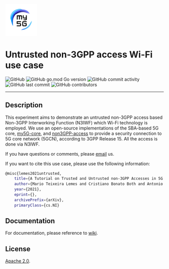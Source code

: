 <img width="20%" src="sample/my5g_wifi_config/figs/my5g-logo.png" alt="my5G-core"/>

# Untrusted non-3GPP access Wi-Fi use case

![GitHub](https://img.shields.io/github/license/LABORA-INF-UFG/paper-MCAK-2021?color=blue)
![GitHub go.mod Go version](https://img.shields.io/github/go-mod/go-version/my5G/my5GCore)
![GitHub commit activity](https://img.shields.io/github/commit-activity/y/LABORA-INF-UFG/paper-MCAK-2021) 
![GitHub last commit](https://img.shields.io/github/last-commit/LABORA-INF-UFG/paper-MCAK-2021)
![GitHub contributors](https://img.shields.io/github/contributors/LABORA-INF-UFG/paper-MCAK-2021)

----
## Description

This experiment aims to demonstrate an untrusted non-3GPP access based Non-3GPP Interworking Function (N3IWF) which Wi-Fi technology is employed. We use an open-source implementations of the SBA-based 5G core, [my5G-core](https://github.com/my5G/my5G-core), and [non3GPP-access](https://github.com/my5G/my5G-non3GPP-access) to provide a security connection to 5G core network (5GCN), according to 3GPP Release 15. All the access is done via N3IWF.

If you have questions or comments, please [email](mailto:mario.lemes@ifg.edu.br) us.

If you want to cite this use case, please use the following information:

```bash
@misc{lemes2021untrusted,
    title={A Tutorial on Trusted and Untrusted non-3GPP Accesses in 5G Systems - First Steps Towards a Unified Communications Infrastructure},
    author={Mario Teixeira Lemes and Cristiano Bonato Both and Antonio C. de Oliveira Jr. and Kleber Vieira Cardoso},
    year={2021},
    eprint={},
    archivePrefix={arXiv},
    primaryClass={cs.NI}
```

## Documentation

For documentation, please reference to [wiki](https://github.com/LABORA-INF-UFG/paper-MCAK-2021/wiki).

## License

[Apache 2.0](https://github.com/LABORA-INF-UFG/paper-MCAK-2021/blob/master/LICENSE).
